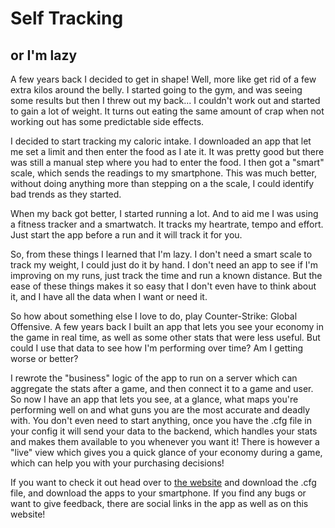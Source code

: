 # Self Tracking
## or I'm lazy

A few years back I decided to get in shape! Well, more like get rid of a few extra kilos around the belly. I started going to the gym, and was seeing some results but then I threw out my back... I couldn't work out and started to gain a lot of weight. It turns out eating the same amount of crap when not working out has some predictable side effects.

I decided to start tracking my caloric intake. I downloaded an app that let me set a limit and then enter the food as I ate it. It was pretty good but there was still a manual step where you had to enter the food. I then got a "smart" scale, which sends the readings to my smartphone. This was much better, without doing anything more than stepping on a the scale, I could identify bad trends as they started. 

When my back got better, I started running a lot. And to aid me I was using a fitness tracker and a smartwatch. It tracks my heartrate, tempo and effort. Just start the app before a run and it will track it for you.

So, from these things I learned that I'm lazy. I don't need a smart scale to track my weight, I could just do it by hand. I don't need an app to see if I'm improving on my runs, just track the time and run a known distance. But the ease of these things makes it so easy that I don't even have to think about it, and I have all the data when I want or need it.

So how about something else I love to do, play Counter-Strike: Global Offensive. A few years back I built an app that lets you see your economy in the game in real time, as well as some other stats that were less useful. But could I use that data to see how I'm performing over time? Am I getting worse or better? 

I rewrote the "business" logic of the app to run on a server which can aggregate the stats after a game, and then connect it to a game and user. So now I have an app that lets you see, at a glance, what maps you're performing well on and what guns you are the most accurate and deadly with. You don't even need to start anything, once you have the .cfg file in your config it will send your data to the backend, which handles your stats and makes them available to you whenever you want it! There is however a "live" view which gives you a quick glance of your economy during a game, which can help you with your purchasing decisions!

If you want to check it out head over to <a  class="small-link no-resize" target="_blank" href="https://statetrak.online/join">the website</a> and download the .cfg file, and download the apps to your smartphone. 
If you find any bugs or want to give feedback, there are social links in the app as well as on this website!